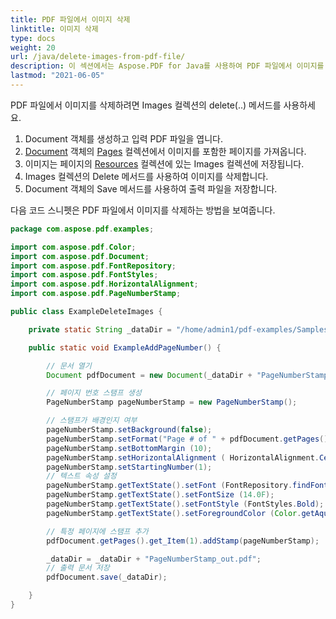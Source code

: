 ```yaml
---
title: PDF 파일에서 이미지 삭제
linktitle: 이미지 삭제
type: docs
weight: 20
url: /java/delete-images-from-pdf-file/
description: 이 섹션에서는 Aspose.PDF for Java를 사용하여 PDF 파일에서 이미지를 삭제하는 방법을 설명합니다.
lastmod: "2021-06-05"
---
```


PDF 파일에서 이미지를 삭제하려면 Images 컬렉션의 delete(..) 메서드를 사용하세요.

1. Document 객체를 생성하고 입력 PDF 파일을 엽니다.
1. [Document](https://reference.aspose.com/pdf/java/com.aspose.pdf/Document) 객체의 [Pages](https://reference.aspose.com/pdf/java/com.aspose.pdf/Page) 컬렉션에서 이미지를 포함한 페이지를 가져옵니다.
1. 이미지는 페이지의 [Resources](https://reference.aspose.com/pdf/java/com.aspose.pdf/Resources) 컬렉션에 있는 Images 컬렉션에 저장됩니다.
1. Images 컬렉션의 Delete 메서드를 사용하여 이미지를 삭제합니다.
1. Document 객체의 Save 메서드를 사용하여 출력 파일을 저장합니다.

다음 코드 스니펫은 PDF 파일에서 이미지를 삭제하는 방법을 보여줍니다.

```java
package com.aspose.pdf.examples;

import com.aspose.pdf.Color;
import com.aspose.pdf.Document;
import com.aspose.pdf.FontRepository;
import com.aspose.pdf.FontStyles;
import com.aspose.pdf.HorizontalAlignment;
import com.aspose.pdf.PageNumberStamp;

public class ExampleDeleteImages {

    private static String _dataDir = "/home/admin1/pdf-examples/Samples/";

    public static void ExampleAddPageNumber() {

        // 문서 열기
        Document pdfDocument = new Document(_dataDir + "PageNumberStamp.pdf");

        // 페이지 번호 스탬프 생성
        PageNumberStamp pageNumberStamp = new PageNumberStamp();

        // 스탬프가 배경인지 여부
        pageNumberStamp.setBackground(false);
        pageNumberStamp.setFormat("Page # of " + pdfDocument.getPages().size());
        pageNumberStamp.setBottomMargin (10);
        pageNumberStamp.setHorizontalAlignment ( HorizontalAlignment.Center);
        pageNumberStamp.setStartingNumber(1);
        // 텍스트 속성 설정
        pageNumberStamp.getTextState().setFont (FontRepository.findFont("Arial"));
        pageNumberStamp.getTextState().setFontSize (14.0F);
        pageNumberStamp.getTextState().setFontStyle (FontStyles.Bold);        
        pageNumberStamp.getTextState().setForegroundColor (Color.getAqua());

        // 특정 페이지에 스탬프 추가
        pdfDocument.getPages().get_Item(1).addStamp(pageNumberStamp);

        _dataDir = _dataDir + "PageNumberStamp_out.pdf";
        // 출력 문서 저장
        pdfDocument.save(_dataDir);

    }
}
```